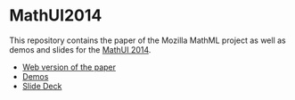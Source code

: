 MathUI2014
==========

This repository contains the paper of the Mozilla MathML project as well as demos and slides for the [MathUI 2014](http://cermat.org/events/MathUI/14/).

* [Web version of the paper](http://fred-wang.github.io/MathUI2014/paper/output/index.html)
* [Demos](http://fred-wang.github.io/MathUI2014/demos/)
* [Slide Deck](http://fred-wang.github.io/MathUI2014/slides/)
